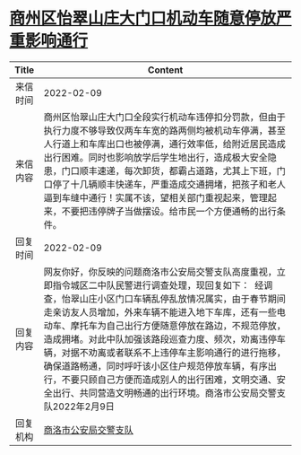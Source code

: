 # <a href="http://www.shangluo.gov.cn/zmhd/ldxxxx.jsp?urltype=leadermail.LeaderMailContentUrl&wbtreeid=1112&leadermailid=8668">商州区怡翠山庄大门口机动车随意停放严重影响通行</a>
|Title|Content|
|:---:|---|
|来信时间|2022-02-09|
|来信内容|商州区怡翠山庄大门口全段实行机动车违停扣分罚款，但由于执行力度不够导致仅两车车宽的路两侧均被机动车停满，甚至人行道上和车库出口也被停满，通行效率低，给附近居民造成出行困难。同时也影响放学后学生地出行，造成极大安全隐患，门口顺丰速递，每次卸货，都霸占道路，尤其上下班，门口停了十几辆顺丰快递车，严重造成交通拥堵，把孩子和老人逼到车缝中通行！实属不该，望相关部门重视起来，管理起来，不要把违停牌子当做摆设。给市民一个方便通畅的出行条件。|
|回复时间|2022-02-09|
|回复内容|网友你好，你反映的问题商洛市公安局交警支队高度重视，立即指令城区二中队民警进行调查处理，现回复如下：  经调查，怡翠山庄小区门口车辆乱停乱放情况属实，由于春节期间走亲访友人员增加，外来车辆不能进入地下车库，还有一些电动车、摩托车为自己出行方便随意停放在路边，不规范停放，造成拥堵。对此中队加强该路段巡查力度、频次，劝离违停车辆，对据不劝离或者联系不上违停车主影响通行的进行拖移，确保道路畅通，同时呼吁该小区住户规范停放车辆，有序出行，不要只顾自己方便而造成别人的出行困难，文明交通、安全出行、共同营造文明畅通的出行环境。商洛市公安局交警支队2022年2月9日|
|回复机构|<a href="../../categories/agencies/商洛市公安局交警支队.md">商洛市公安局交警支队</a>|
